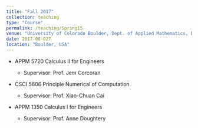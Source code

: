 ```yaml
---
title: "Fall 2017"
collection: teaching
type: "Course"
permalink: /teaching/Spring15
venue: "University of Colorado Boulder, Dept. of Applied Mathematics, Dept. of Computer Science"
date: 2017-08-027
location: "Boulder, USA"
---
```


* APPM 5720 Calculus II for Engineers
  * Supervisor: Prof. Jem Corcoran

* CSCI 5606 Principle Numerical of Computation
  * Supervisor: Prof. Xiao-Chuan Cai

* APPM 1350 Calculus I for Engineers
  * Supervisor: Prof. Anne Doughtery


